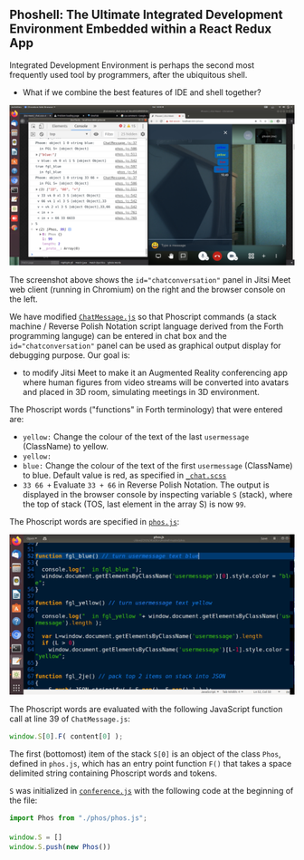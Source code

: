 ## Phoshell: The Ultimate Integrated Development Environment Embedded within a React Redux App

Integrated Development Environment is perhaps the second most frequently used tool by programmers, after the ubiquitous shell.

- What if we combine the best features of IDE and shell together?

<img src="https://github.com/udexon/Phoshell/blob/master/jitsi_phoshell/chatconversation.png" width=600>

The screenshot above shows the `id="chatconversation"` panel in Jitsi Meet web client (running in Chromium) on the right and the browser console on the left.

We have modified [`ChatMessage.js`](https://github.com/udexon/jitsi-phoshell/blob/master/react/features/chat/components/web/ChatMessage.js) so that Phoscript commands (a stack machine / Reverse Polish Notation script language derived from the Forth programming languge) can be entered in chat box and the `id="chatconversation"` panel can be used as graphical output display for debugging purpose. Our goal is: 
- to modify Jitsi Meet to make it an Augmented Reality conferencing app where human figures from video streams will be converted into avatars and placed in 3D room, simulating meetings in 3D environment.

The Phoscript words ("functions" in Forth terminology) that were entered are:
- `yellow:` Change the colour of the text of the last `usermessage` (ClassName) to yellow.
- `yellow:`
- `blue:` Change the colour of the text of the first `usermessage` (ClassName) to blue. Default value is red, as specified in [`_chat.scss`](https://github.com/udexon/jitsi-phoshell/blob/master/css/_chat.scss)
- `33 66 +` Evaluate `33 + 66` in Reverse Polish Notation. The output is displayed in the browser console by inspecting variable `S` (stack), where the top of stack (TOS, last element in the array S) is now `99`.

The Phoscript words are specified in [`phos.js`](https://github.com/udexon/jitsi-phoshell/blob/master/phos/phos.js):

<img src="https://github.com/udexon/Phoshell/blob/master/jitsi_phoshell/Phoscript_words.png" width=600>

The Phoscript words are evaluated with the following JavaScript function call at line 39 of `ChatMessage.js`:
```js
window.S[0].F( content[0] );
```

The first (bottomost) item of the stack `S[0]` is an object of the class `Phos`, defined in `phos.js`, which has an entry point function `F()` that takes a space delimited string containing Phoscript words and tokens.

`S` was initialized in [`conference.js`](https://github.com/udexon/jitsi-phoshell/blob/master/conference.js) with the following code at the beginning of the file:

```js
import Phos from "./phos/phos.js";

window.S = []
window.S.push(new Phos())
```
